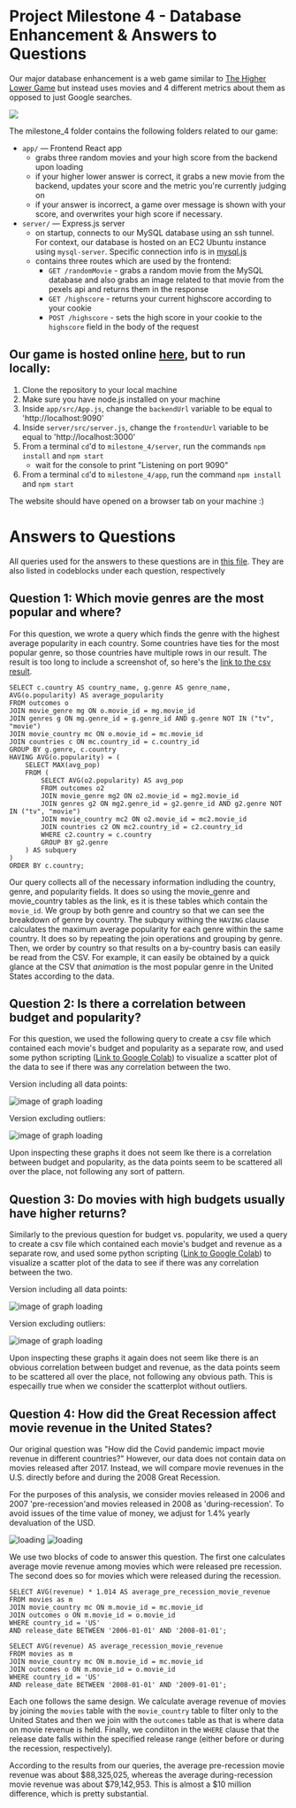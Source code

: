 # Project Milestone 4 - Database Enhancement & Answers to Questions

Our major database enhancement is a web game similar to [The Higher Lower Game](http://www.higherlowergame.com/) but instead uses movies and 4 different metrics about them as opposed to just Google searches.

![](img/gameplay.gif)

The milestone_4 folder contains the following folders related to our game:

- `app/` — Frontend React app
  - grabs three random movies and your high score from the backend upon loading
  - if your higher lower answer is correct, it grabs a new movie from the backend, updates your score and the metric you're currently judging on
  - if your answer is incorrect, a game over message is shown with your score, and overwrites your high score if necessary.
- `server/` — Express.js server
  - on startup, connects to our MySQL database using an ssh tunnel. For context, our database is hosted on an EC2 Ubuntu instance using `mysql-server`. Specific connection info is in [mysql.js](./server/src/mysql.js)
  - contains three routes which are used by the frontend:
    - `GET /randomMovie` - grabs a random movie from the MySQL database and also grabs an image related to that movie from the pexels api and returns them in the response
    - `GET /highscore` - returns your current highscore according to your cookie
    - `POST /highscore` - sets the high score in your cookie to the `highscore` field in the body of the request

## Our game is hosted online [here](https://cs61johndevon.onrender.com), but to run locally:

1. Clone the repository to your local machine
2. Make sure you have node.js installed on your machine
3. Inside `app/src/App.js`, change the `backendUrl` variable to be equal to 'http://localhost:9090'
4. Inside `server/src/server.js`, change the `frontendUrl` variable to be equal to 'http://localhost:3000'
5. From a terminal `cd`'d to `milestone_4/server`, run the commands `npm install` and `npm start`
   - wait for the console to print "Listening on port 9090"
6. From a terminal `cd`'d to `milestone_4/app`, run the command `npm install` and `npm start`

The website should have opened on a browser tab on your machine :)

# Answers to Questions

All queries used for the answers to these questions are in [this file](../milestone_3/database_queries.sql). They are also listed in codeblocks under each question, respectively

## Question 1: Which movie genres are the most popular and where?

For this question, we wrote a query which finds the genre with the highest average popularity in each country. Some countries have ties for the most popular genre, so those countries have multiple rows in our result. The result is too long to include a screenshot of, so here's the [link to the csv result](question1.csv). 

```
SELECT c.country AS country_name, g.genre AS genre_name, AVG(o.popularity) AS average_popularity
FROM outcomes o
JOIN movie_genre mg ON o.movie_id = mg.movie_id
JOIN genres g ON mg.genre_id = g.genre_id AND g.genre NOT IN ("tv", "movie")
JOIN movie_country mc ON o.movie_id = mc.movie_id
JOIN countries c ON mc.country_id = c.country_id
GROUP BY g.genre, c.country
HAVING AVG(o.popularity) = (
    SELECT MAX(avg_pop)
    FROM (
        SELECT AVG(o2.popularity) AS avg_pop
        FROM outcomes o2
        JOIN movie_genre mg2 ON o2.movie_id = mg2.movie_id
        JOIN genres g2 ON mg2.genre_id = g2.genre_id AND g2.genre NOT IN ("tv", "movie")
        JOIN movie_country mc2 ON o2.movie_id = mc2.movie_id
        JOIN countries c2 ON mc2.country_id = c2.country_id
        WHERE c2.country = c.country
        GROUP BY g2.genre
    ) AS subquery
)
ORDER BY c.country;
```

Our query collects all of the necessary information indluding the country, genre, and popularity fields. It does so using the movie_genre and movie_country tables as the link, es it is these tables which contain the `movie_id`. We group by both genre and country so that we can see the breakdown of genre by country. The subqury withing the `HAVING` clause calculates the maximum average popularity for each genre within the same country. It does so by repeating the join operations and grouping by genre. Then, we order by country so that results on a by-country basis can easily be read from the CSV. For example, it can easily be obtained by a quick glance at the CSV that *animation* is the most popular genre in the United States according to the data.


## Question 2: Is there a correlation between budget and popularity?

For this question, we used the following query to create a csv file which contained each 
movie's budget and popularity as a separate row, and used some python scripting ([Link to Google Colab](https://colab.research.google.com/drive/1PBrDKUlDtLw0XOagA_O-mObNSddJP4Fw?usp=sharing)) to visualize a scatter plot of the data to see if there was any correlation between the two.


Version including all data points:

![*image of graph loading*](img/budgetVpopularity.png)

Version excluding outliers:

![*image of graph loading*](img/budgetVpopularityNoOutliers.png)

Upon inspecting these graphs it does not seem lke there is a correlation between budget and popularity, as the data points seem to be scattered all over the place, not following any sort of pattern.


## Question 3: Do movies with high budgets usually have higher returns?

Similarly to the previous question for budget vs. popularity, we used a query to create a csv file which contained each 
movie's budget and revenue as a separate row, and used some python scripting ([Link to Google Colab](https://colab.research.google.com/drive/1PBrDKUlDtLw0XOagA_O-mObNSddJP4Fw?usp=sharing)) to visualize a scatter plot of the data to see if there was any correlation between the two.


Version including all data points:

![*image of graph loading*](img/budgetVrevenue.png)

Version excluding outliers:

![*image of graph loading*](img/budgetVrevenueNoOutliers.png)

Upon inspecting these graphs it again does not seem like there is an obvious correlation between budget and revenue, as the data points seem to be scattered all over the place, not following any obvious path. This is especailly true when we consider the scatterplot without outliers.

## Question 4: How did the Great Recession affect movie revenue in the United States?

Our original question was "How did the Covid pandemic impact movie revenue in different countries?" However, our data does not contain data on movies released after 2017. Instead, we will compare movie revenues in the U.S. directly before and during the 2008 Great Recession.

For the purposes of this analysis, we consider movies released in 2006 and 2007 
'pre-recession'and movies released in 2008 as 'during-recession'. To avoid issues of the 
time value of money, we adjust for 1.4% yearly devaluation of the USD.

![*loading*](img/preRecession.png)
![*loading*](img/recession.png)

We use two blocks of code to answer this question. The first one calculates average movie revenue among movies which were released pre recession. The second does so for movies which were released during the recession. 

```
SELECT AVG(revenue) * 1.014 AS average_pre_recession_movie_revenue
FROM movies as m
JOIN movie_country mc ON m.movie_id = mc.movie_id
JOIN outcomes o ON m.movie_id = o.movie_id
WHERE country_id = 'US'
AND release_date BETWEEN '2006-01-01' AND '2008-01-01';
```

```
SELECT AVG(revenue) AS average_recession_movie_revenue
FROM movies as m
JOIN movie_country mc ON m.movie_id = mc.movie_id
JOIN outcomes o ON m.movie_id = o.movie_id
WHERE country_id = 'US'
AND release_date BETWEEN '2008-01-01' AND '2009-01-01';
```

Each one follows the same design. We calculate average revenue of movies by joining the `movies` table with the `movie_country` table to filter only to the United States and then we join with the `outcomes` table as that is where data on movie revenue is held. Finally, we condiiton in the `WHERE` clause that the release date falls within the specified release range (either before or during the recession, respectively).

According to the results from our queries, the average pre-recession movie revenue was about $88,325,025, whereas the average during-recession movie revenue was about $79,142,953. This is almost a $10 million difference, which is pretty substantial.

